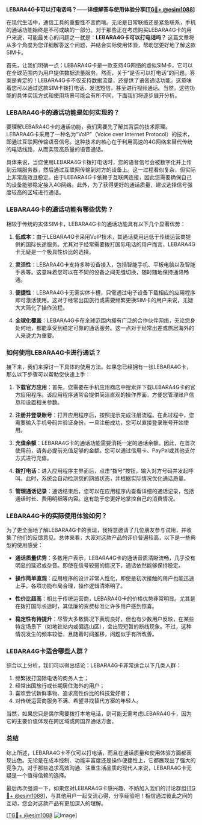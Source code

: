 **LEBARA4G卡可以打电话吗？——详细解答与使用体验分享[[TG💪+ @esim1088](https://t.me/s/esim1088)]**

在现代生活中，通信工具的重要性不言而喻。无论是日常联络还是紧急联系，手机的通话功能始终是不可或缺的一部分。对于那些正在考虑购买LEBARA4G卡的用户来说，可能最关心的问题之一就是：**LEBARA4G卡可以打电话吗？** 这篇文章将从多个角度为您详细解答这个问题，并结合实际使用体验，帮助您更好地了解这款SIM卡。

首先，让我们明确一点：LEBARA4G卡是一款支持4G网络的虚拟SIM卡，它可以在全球范围内为用户提供数据流量服务。然而，关于“是否可以打电话”的问题，答案是肯定的！LEBARA4G卡不仅支持数据流量，还提供了语音通话功能。这意味着您可以通过这款SIM卡拨打电话、发送短信，甚至进行视频通话。当然，这些功能的具体实现方式和使用场景可能会有所不同，下面我们将逐步展开分析。

### **LEBARA4G卡的通话功能是如何实现的？**

要理解LEBARA4G卡的通话功能，我们需要先了解其背后的技术原理。LEBARA4G卡采用了一种名为“VoIP”（Voice over Internet Protocol）的技术，即通过互联网传输语音信号。这种技术的核心在于利用高速的4G网络来替代传统的电话线路，从而实现高质量的语音通话。

具体来说，当您使用LEBARA4G卡拨打电话时，您的语音信号会被数字化并上传到云端服务器，然后通过互联网传输到对方的设备上。这一过程看似复杂，但实际上非常高效且稳定。由于LEBARA4G卡依赖于互联网连接，因此您需要确保自己的设备能够稳定接入4G网络。此外，为了获得更好的通话质量，建议选择信号强度较高的区域进行通话。

### **LEBARA4G卡的通话功能有哪些优势？**

相较于传统的实体SIM卡，LEBARA4G卡的通话功能具有以下几个显著优势：

1. **低成本**：由于LEBARA4G卡采用VoIP技术，其通话费用远低于传统运营商提供的国际长途服务。尤其对于经常需要拨打国际电话的用户而言，LEBARA4G卡无疑是一个极具性价比的选择。
   
2. **灵活性**：LEBARA4G卡支持多种设备接入，包括智能手机、平板电脑以及智能手表等。这意味着您可以在不同的设备之间无缝切换，随时随地保持通讯畅通。

3. **便捷性**：LEBARA4G卡无需实体卡槽，只需通过电子设备下载相应的应用程序即可激活使用。这对于经常出国旅行或需要频繁更换SIM卡的用户来说，无疑大大简化了操作流程。

4. **全球化覆盖**：LEBARA4G卡在全球范围内拥有广泛的合作伙伴网络，无论您身处何地，都能享受到稳定可靠的通话服务。这一点对于经常出差或旅居海外的人来说尤为重要。

### **如何使用LEBARA4G卡进行通话？**

接下来，我们来探讨一下具体的使用方法。如果您已经拥有一张LEBARA4G卡，那么以下步骤可以帮助您快速上手：

1. **下载官方应用**：首先，您需要在手机应用商店中搜索并下载LEBARA4G卡的官方应用程序。该应用程序通常会提供简洁直观的操作界面，方便您管理账户信息和设置相关参数。

2. **注册并登录账号**：打开应用程序后，按照提示完成注册流程。在此过程中，您需要输入手机号码并验证身份。一旦注册成功，您可以直接登录账号开始使用。

3. **充值余额**：LEBARA4G卡的通话功能需要消耗一定的通话余额。因此，在首次使用前，请务必提前充值足够的金额。您可以通过信用卡、PayPal或其他支付方式进行充值。

4. **拨打电话**：进入应用程序主界面后，点击“拨号”按钮，输入对方号码并发起呼叫。此时，系统会自动检测您的网络状态，并根据实际情况优化通话质量。

5. **管理通话记录**：通话结束后，您可以在应用程序内查看详细的通话记录，包括通话时长、费用明细等内容。这有助于您更好地掌控自己的消费情况。

### **LEBARA4G卡的实际使用体验如何？**

为了更全面地了解LEBARA4G卡的表现，我特意邀请了几位朋友参与试用，并收集了他们的反馈意见。总体来看，大家对这款产品的评价普遍较高，以下是一些典型的使用感受：

- **通话质量优秀**：多数用户表示，LEBARA4G卡的通话音质清晰流畅，几乎没有明显的延迟或杂音。即使在信号较弱的情况下，通话依然能够保持稳定。

- **操作简单直观**：应用程序的设计非常人性化，即使是初次接触的用户也能迅速上手。各项功能布局合理，操作逻辑清晰明了。

- **性价比超高**：相比于传统运营商，LEBARA4G卡的价格优势非常明显。尤其是在拨打国际长途时，其低廉的资费标准让许多用户感到惊喜。

- **稳定性有待提升**：尽管大多数情况下表现良好，但也有少数用户反映，在某些特定场景下（如地铁站内或偏远山区），会出现短暂的断线现象。不过，这种情况发生的频率较低，且随着时间推移，问题似乎有所改善。

### **LEBARA4G卡适合哪些人群？**

综合以上分析，我们可以得出结论：LEBARA4G卡非常适合以下几类人群：

1. 频繁拨打国际电话的商务人士；
2. 经常出国旅行或长期居住海外的用户；
3. 喜欢尝试新鲜事物、追求高性价比的科技爱好者；
4. 对传统运营商服务不满、希望寻找替代方案的年轻人。

当然，如果您只是偶尔需要拨打本地电话，则可能无需考虑LEBARA4G卡，因为它的主要价值体现在跨区域或跨国界通话方面。

### **总结**

综上所述，LEBARA4G卡不仅可以打电话，而且在通话质量和使用体验方面都表现出色。无论是在成本控制、功能丰富度还是操作便捷性上，它都展现出了强大的竞争力。对于那些追求高效沟通、注重生活品质的现代人来说，LEBARA4G卡无疑是一个值得信赖的选择。

最后再次强调一下，如果您对LEBARA4G卡感兴趣，不妨加入我们的讨论群组[[TG💪+ @esim1088](https://t.me/s/esim1088)]，与其他用户一起交流心得、分享经验吧！相信通过彼此之间的互动，您会对这款产品有更加深入的理解。

[[TG💪+ @esim1088](https://t.me/s/esim1088) ![Image](https://i.postimg.cc/4NQfJmqS/Snipaste-2025-05-13-00-14-12.png)]